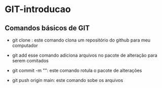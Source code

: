 # GIT-introducao

## Comandos básicos de GIT

- git clone <link-do-repositorio>: este comando clona um repositório do github para meu computador

- git add <nome-do-arquivo> esse comando adiciona arquivos no pacote de alteração para serem comitados

- git commit -m "<mensagem-do-meu-commit>": este comando rotula o pacote de alterações

- git push origin main: este comando sobe os arquivos
